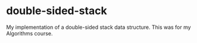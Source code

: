 # double-sided-stack

My implementation of a double-sided stack data structure. This was for my Algorithms course.
